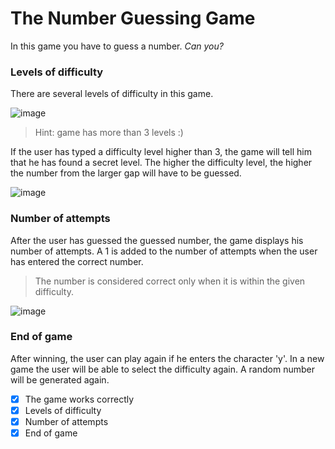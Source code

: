# The Number Guessing Game
In this game you have to guess a number. *Can you?*

### Levels of difficulty

There are several levels of difficulty in this game.

![image](https://user-images.githubusercontent.com/104063846/166135369-7e9e6984-ac6e-406d-91c8-a8920695041e.png)


> Hint: game has more than 3 levels :)

If the user has typed a difficulty level higher than 3, the game will tell him that he has found a secret level. The higher the difficulty level, the higher the number from the larger gap will have to be guessed. 

![image](https://user-images.githubusercontent.com/104063846/166135325-323fd8b8-0d66-46fb-bff6-4749e10d2040.png)

### Number of attempts

After the user has guessed the guessed number, the game displays his number of attempts. A 1 is added to the number of attempts when the user has entered the correct number.

> The number is considered correct only when it is within the given difficulty.

![image](https://user-images.githubusercontent.com/104063846/166135632-3f6f393b-6720-4db7-984a-c7e416464f22.png)

### End of game

After winning, the user can play again if he enters the character 'y'. In a new game the user will be able to select the difficulty again. A random number will be generated again.

- [x] The game works correctly
- [x] Levels of difficulty
- [x] Number of attempts
- [x] End of game

